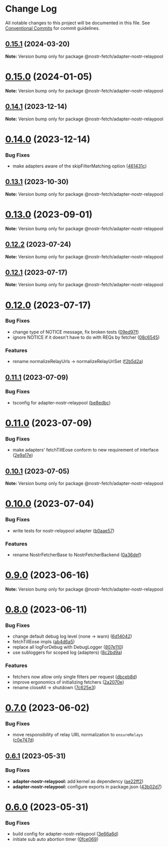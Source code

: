 # Change Log

All notable changes to this project will be documented in this file.
See [Conventional Commits](https://conventionalcommits.org) for commit guidelines.

## [0.15.1](https://github.com/jiftechnify/nostr-fetch/compare/v0.15.0...v0.15.1) (2024-03-20)

**Note:** Version bump only for package @nostr-fetch/adapter-nostr-relaypool

# [0.15.0](https://github.com/jiftechnify/nostr-fetch/compare/v0.14.1...v0.15.0) (2024-01-05)

**Note:** Version bump only for package @nostr-fetch/adapter-nostr-relaypool

## [0.14.1](https://github.com/jiftechnify/nostr-fetch/compare/v0.14.0...v0.14.1) (2023-12-14)

**Note:** Version bump only for package @nostr-fetch/adapter-nostr-relaypool

# [0.14.0](https://github.com/jiftechnify/nostr-fetch/compare/v0.13.1...v0.14.0) (2023-12-14)

### Bug Fixes

* make adapters aware of the skipFilterMatching option ([461431c](https://github.com/jiftechnify/nostr-fetch/commit/461431cadc173bfbce18448d1121c6d5eb1adc73))

## [0.13.1](https://github.com/jiftechnify/nostr-fetch/compare/v0.13.0...v0.13.1) (2023-10-30)

**Note:** Version bump only for package @nostr-fetch/adapter-nostr-relaypool

# [0.13.0](https://github.com/jiftechnify/nostr-fetch/compare/v0.12.2...v0.13.0) (2023-09-01)

**Note:** Version bump only for package @nostr-fetch/adapter-nostr-relaypool

## [0.12.2](https://github.com/jiftechnify/nostr-fetch/compare/v0.12.1...v0.12.2) (2023-07-24)

**Note:** Version bump only for package @nostr-fetch/adapter-nostr-relaypool

## [0.12.1](https://github.com/jiftechnify/nostr-fetch/compare/v0.12.0...v0.12.1) (2023-07-17)

**Note:** Version bump only for package @nostr-fetch/adapter-nostr-relaypool

# [0.12.0](https://github.com/jiftechnify/nostr-fetch/compare/v0.11.2...v0.12.0) (2023-07-17)

### Bug Fixes

* change type of NOTICE message, fix broken tests ([09ed97f](https://github.com/jiftechnify/nostr-fetch/commit/09ed97fb145236cb4866aa053f6e7d431c06e01e))
* ignore NOTICE if it doesn't have to do with REQs by fetcher ([08c6545](https://github.com/jiftechnify/nostr-fetch/commit/08c654517eb176d20c5596bb675cd1ca8df8f62e))

### Features

* rename normalizeRelayUrls -> normalizeRelayUrlSet ([f2b5d2a](https://github.com/jiftechnify/nostr-fetch/commit/f2b5d2ae5e14d5ca84bbbec70deedc85a42d1c06))

## [0.11.1](https://github.com/jiftechnify/nostr-fetch/compare/v0.11.0...v0.11.1) (2023-07-09)

### Bug Fixes

* tsconfig for adapter-nostr-relaypool ([be8edbc](https://github.com/jiftechnify/nostr-fetch/commit/be8edbcad549fe67293cd3cb13d2f04cab2fd7ab))

# [0.11.0](https://github.com/jiftechnify/nostr-fetch/compare/v0.10.1...v0.11.0) (2023-07-09)

### Bug Fixes

* make adapters' fetchTillEose conform to new requirement of interface ([2e9a17e](https://github.com/jiftechnify/nostr-fetch/commit/2e9a17ef2f22209f622c6cda630419f2f0bc978b))

## [0.10.1](https://github.com/jiftechnify/nostr-fetch/compare/v0.10.0...v0.10.1) (2023-07-05)

**Note:** Version bump only for package @nostr-fetch/adapter-nostr-relaypool

# [0.10.0](https://github.com/jiftechnify/nostr-fetch/compare/v0.9.0...v0.10.0) (2023-07-04)

### Bug Fixes

* write tests for nostr-relaypool adapter ([b0aae57](https://github.com/jiftechnify/nostr-fetch/commit/b0aae57346f65aa9f4df0b84a7185099f616b497))

### Features

* rename NostrFetcherBase to NostrFetcherBackend ([0a36def](https://github.com/jiftechnify/nostr-fetch/commit/0a36def032667b1f92124559271cdc4843aaf6ff))

# [0.9.0](https://github.com/jiftechnify/nostr-fetch/compare/v0.8.0...v0.9.0) (2023-06-16)

**Note:** Version bump only for package @nostr-fetch/adapter-nostr-relaypool

# [0.8.0](https://github.com/jiftechnify/nostr-fetch/compare/v0.7.0...v0.8.0) (2023-06-11)

### Bug Fixes

* change default debug log level (none -> warn) ([6d14042](https://github.com/jiftechnify/nostr-fetch/commit/6d1404230750c51c8da3cda25a1b6c4d0008b7e1))
* fetchTillEose impls ([ab4d6a5](https://github.com/jiftechnify/nostr-fetch/commit/ab4d6a56ece56cc5b6d05ff5ed2a9d6c4d7ec33b))
* replace all logForDebug with DebugLogger ([807e110](https://github.com/jiftechnify/nostr-fetch/commit/807e11028d5fc082d53623d77642b881b0ad1d23))
* use subloggers for scoped log (adapters) ([8c2bd9a](https://github.com/jiftechnify/nostr-fetch/commit/8c2bd9a5e1b6d23bac97488bfd47cb2557dbac1f))

### Features

* fetchers now allow only single filters per request ([dbceb8d](https://github.com/jiftechnify/nostr-fetch/commit/dbceb8da3456a3c410b0f97a5d1f50d75fbf6c85))
* improve ergonomics of initializing fetchers ([2a2070e](https://github.com/jiftechnify/nostr-fetch/commit/2a2070e691a08d57eb22d50a3cfb491e414c6a4b))
* rename closeAll -> shutdown ([7c625e3](https://github.com/jiftechnify/nostr-fetch/commit/7c625e3c347977d64368d670e34d885fcf7af9de))

# [0.7.0](https://github.com/jiftechnify/nostr-fetch/compare/v0.6.1...v0.7.0) (2023-06-02)

### Bug Fixes

* move responsibility of relay URL normalization to `ensureRelays` ([c0e747d](https://github.com/jiftechnify/nostr-fetch/commit/c0e747d106425eaf6ba290c683a9a57409a7049c))

## [0.6.1](https://github.com/jiftechnify/nostr-fetch/compare/v0.6.0...v0.6.1) (2023-05-31)

### Bug Fixes

* **adapter-nostr-relaypool:** add kernel as dependency ([ae22ff2](https://github.com/jiftechnify/nostr-fetch/commit/ae22ff2bf6ec7e74a111912fda2369eddbc24894))
* **adapter-nostr-relaypool:** configure exports in package.json ([43b02d7](https://github.com/jiftechnify/nostr-fetch/commit/43b02d7aadfe65e42d2398a6906b3c396985dfa7))

# [0.6.0](https://github.com/jiftechnify/nostr-fetch/compare/v0.5.4...v0.6.0) (2023-05-31)

### Bug Fixes

* build config for adapter-nostr-relaypool ([3e66a6d](https://github.com/jiftechnify/nostr-fetch/commit/3e66a6d11dead9b717c8f4c20619630957c15d37))
* initiate sub auto abortion timer ([0fce069](https://github.com/jiftechnify/nostr-fetch/commit/0fce06977d376c484b78d753739e542cbb830942))
